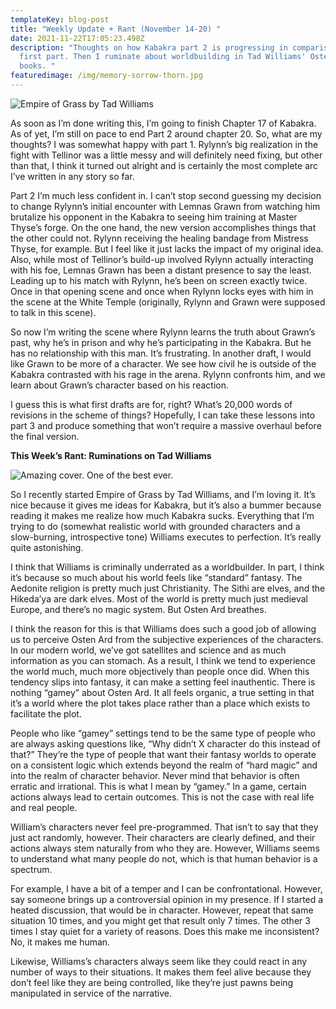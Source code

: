 ```yaml
---
templateKey: blog-post
title: "Weekly Update + Rant (November 14-20) "
date: 2021-11-22T17:05:23.498Z
description: "Thoughts on how Kabakra part 2 is progressing in comparison to the
  first part. Then I ruminate about worldbuilding in Tad Williams' Osten Ard
  books. "
featuredimage: /img/memory-sorrow-thorn.jpg
---
```

![](/img/empireofgrass.jpg "Empire of Grass by Tad Williams")

As soon as I’m done writing this, I’m going to finish Chapter 17 of Kabakra. As of yet, I’m still on pace to end Part 2 around chapter 20. So, what are my thoughts? I was somewhat happy with part 1. Rylynn’s big realization in the fight with Tellinor was a little messy and will definitely need fixing, but other than that, I think it turned out alright and is certainly the most complete arc I’ve written in any story so far. 

Part 2 I’m much less confident in. I can’t stop second guessing my decision to change Rylynn’s initial encounter with Lemnas Grawn from watching him brutalize his opponent in the Kabakra to seeing him training at Master Thyse’s forge. On the one hand, the new version accomplishes things that the other could not. Rylynn receiving the healing bandage from Mistress Thyse, for example. But I feel like it just lacks the impact of my original idea. Also, while most of Tellinor’s build-up involved Rylynn actually interacting with his foe, Lemnas Grawn has been a distant presence to say the least. Leading up to his match with Rylynn, he’s been on screen exactly twice. Once in that opening scene and once when Rylynn locks eyes with him in the scene at the White Temple (originally, Rylynn and Grawn were supposed to talk in this scene). 

So now I’m writing the scene where Rylynn learns the truth about Grawn’s past, why he’s in prison and why he’s participating in the Kabakra. But he has no relationship with this man. It’s frustrating. In another draft, I would like Grawn to be more of a character. We see how civil he is outside of the Kabakra contrasted with his rage in the arena. Rylynn confronts him, and we learn about Grawn’s character based on his reaction. 

I guess this is what first drafts are for, right? What’s 20,000 words of revisions in the scheme of things? Hopefully, I can take these lessons into part 3 and produce something that won’t require a massive overhaul before the final version. 

**This Week’s Rant: Ruminations on Tad Williams** 

![](/img/db-chair.jpg "Amazing cover. One of the best ever. ")

So I recently started Empire of Grass by Tad Williams, and I’m loving it. It’s nice because it gives me ideas for Kabakra, but it’s also a bummer because reading it makes me realize how much Kabakra sucks. Everything that I’m trying to do (somewhat realistic world with grounded characters and a slow-burning, introspective tone) Williams executes to perfection. It’s really quite astonishing. 

I think that Williams is criminally underrated as a worldbuilder. In part, I think it’s because so much about his world feels like “standard” fantasy. The Aedonite religion is pretty much just Christianity. The Sithi are elves, and the Hikeda’ya are dark elves. Most of the world is pretty much just medieval Europe, and there’s no magic system. But Osten Ard breathes. 

I think the reason for this is that Williams does such a good job of allowing us to perceive Osten Ard from the subjective experiences of the characters. In our modern world, we’ve got satellites and science and as much information as you can stomach. As a result, I think we tend to experience the world much, much more objectively than people once did. When this tendency slips into fantasy, it can make a setting feel inauthentic. There is nothing “gamey” about Osten Ard. It all feels organic, a true setting in that it’s a world where the plot takes place rather than a place which exists to facilitate the plot. 

People who like “gamey” settings tend to be the same type of people who are always asking questions like, “Why didn’t X character do this instead of that?” They’re the type of people that want their fantasy worlds to operate on a consistent logic which extends beyond the realm of “hard magic” and into the realm of character behavior. Never mind that behavior is often erratic and irrational. This is what I mean by “gamey.” In a game, certain actions always lead to certain outcomes. This is not the case with real life and real people.  

William’s characters never feel pre-programmed. That isn’t to say that they just act randomly, however. Their characters are clearly defined, and their actions always stem naturally from who they are. However, Williams seems to understand what many people do not, which is that human behavior is a spectrum. 

For example, I have a bit of a temper and I can be confrontational. However, say someone brings up a controversial opinion in my presence. If I started a heated discussion, that would be in character. However, repeat that same situation 10 times, and you might get that result only 7 times. The other 3 times I stay quiet for a variety of reasons. Does this make me inconsistent? No, it makes me human. 

Likewise, Williams’s characters always seem like they could react in any number of ways to their situations. It makes them feel alive because they don’t feel like they are being controlled, like they’re just pawns being manipulated in service of the narrative.